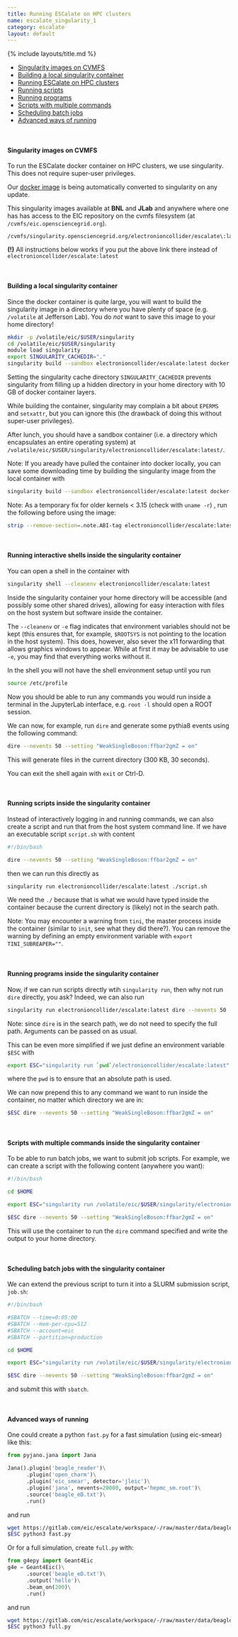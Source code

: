 ```yaml
---
title: Running ESCalate on HPC clusters
name: escalate_singularity_1
category: escalate
layout: default
---
```


{% include layouts/title.md %}

- [Singularity images on CVMFS](#singularity-images-on-cvmfs)
- [Building a local singularity container](#building-a-local-singularity-container)
- [Running ESCalate on HPC clusters](#running-escalate-on-hpc-clusters)
- [Running scripts](#running-scripts-inside-the-singularity-container)
- [Running programs](#running-programs-inside-the-singularity-container)
- [Scripts with multiple commands](#scripts-with-multiple-commands-inside-the-singularity-container)
- [Scheduling batch jobs](#-scheduling-batch-jobs-with-the-singularity-container)
- [Advanced ways of running](#advanced-ways-of-running)



<br>

#### Singularity images on CVMFS

To run the ESCalate docker container on HPC clusters, we use singularity. This does not require super-user privileges.


Our [docker image](https://gitlab.com/eic/containers) is being automatically converted to singularity on any update. 

This singularity images available at **BNL** and **JLab** and anywhere where one has has access to the EIC repository 
on the cvmfs filesystem (at `/cvmfs/eic.opensciencegrid.org`).

```
/cvmfs/singularity.opensciencegrid.org/electronioncollider/escalate\:latest
```

**(!)** All instructions below works if you put the above link there instead of `electronioncollider/escalate:latest`


<br>

#### Building a local singularity container

Since the docker container is quite large, you will want to build the singularity image in a directory where you have plenty of space (e.g. `/volatile` at Jefferson Lab). You do *not* want to save this image to your home directory!

```bash
mkdir -p /volatile/eic/$USER/singularity
cd /volatile/eic/$USER/singularity
module load singularity
export SINGULARITY_CACHEDIR="."
singularity build --sandbox electronioncollider/escalate:latest docker://electronioncollider/escalate:latest
```

Setting the singularity cache directory `SINGULARITY_CACHEDIR` prevents singularity from filling up a hidden directory in your home directory with 10 GB of docker container layers.

While building the container, singularity may complain a bit about `EPERMS` and `setxattr`, but you can ignore this (the drawback of doing this without super-user privileges).

After lunch, you should have a sandbox container (i.e. a directory which encapsulates an entire operating system) at `/volatile/eic/$USER/singularity/electronioncollider/escalate:latest/`.

Note: If you aready have pulled the container into docker locally, you can save some downloading time by building the singularity image from the local container with
```bash
singularity build --sandbox electronioncollider/escalate:latest docker-daemon://electronioncollider/escalate:latest
```

Note: As a temporary fix for older kernels < 3.15 (check with `uname -r`) , run the following before using the image:
```bash
strip --remove-section=.note.ABI-tag electronioncollider/escalate:latest/usr/lib/x86_64-linux-gnu/libQt5Core.so.5.12.4
```


<br>

#### Running interactive shells inside the singularity container

You can open a shell in the container with
```bash
singularity shell --cleanenv electronioncollider/escalate:latest
```
Inside the singularity container your home directory will be accessible (and possibly some other shared drives), allowing for easy interaction with files on the host system but software inside the container.

The `--cleanenv` or `-e` flag indicates that environment variables should not be kept (this ensures that, for example, `$ROOTSYS` is not pointing to the location in the host system). This does, however, also sever the x11 forwarding that allows graphics windows to appear. While at first it may be advisable to use `-e`, you may find that everything works without it.

In the shell you will not have the shell environment setup until you run
```bash
source /etc/profile
```
Now you should be able to run any commands you would run inside a terminal in the JupyterLab interface, e.g. `root -l` should open a ROOT session.

We can now, for example, run `dire` and generate some pythia8 events using the following command:
```bash
dire --nevents 50 --setting "WeakSingleBoson:ffbar2gmZ = on"
```
This will generate files in the current directory (300 KB, 30 seconds).

You can exit the shell again with `exit` or Ctrl-D.


<br>

#### Running scripts inside the singularity container

Instead of interactively logging in and running commands, we can also create a script and run that from the host system command line. If we have an executable script `script.sh` with content
```bash
#!/bin/bash

dire --nevents 50 --setting "WeakSingleBoson:ffbar2gmZ = on"
```
then we can run this directly as
```bash
singularity run electronioncollider/escalate:latest ./script.sh
```
We need the `./` because that is what we would have typed inside the container because the current directory is (likely) not in the search path.

Note: You may encounter a warning from `tini`, the master process inside the container (similar to `init`, see what they did there?). You can remove the warning by defining an empty environment variable with `export TINI_SUBREAPER=""`.


<br>

#### Running programs inside the singularity container

Now, if we can run scripts directly wtih `singularity run`, then why not run `dire` directly, you ask? Indeed, we can also run
```bash
singularity run electronioncollider/escalate:latest dire --nevents 50 --setting "WeakSingleBoson:ffbar2gmZ = on"
```
Note: since `dire` is in the search path, we do not need to specify the full path. Arguments can be passed on as usual.

This can be even more simplified if we just define an environment variable `$ESC` with
```bash
export ESC="singularity run `pwd`/electronioncollider/escalate:latest"
```
where the `pwd` is to ensure that an absolute path is used.

We can now prepend this to any command we want to run inside the container, no matter which directory we are in:
```bash
$ESC dire --nevents 50 --setting "WeakSingleBoson:ffbar2gmZ = on"
```


<br>

#### Scripts with multiple commands inside the singularity container

To be able to run batch jobs, we want to submit job scripts. For example, we can create a script with the following content (anywhere you want):
```bash
#!/bin/bash

cd $HOME

export ESC="singularity run /volatile/eic/$USER/singularity/electronioncollider/escalate:latest"

$ESC dire --nevents 50 --setting "WeakSingleBoson:ffbar2gmZ = on"
```
This will use the container to run the `dire` command specified and write the output to your home directory.


<br>

#### Scheduling batch jobs with the singularity container

We can extend the previous script to turn it into a SLURM submission script, `job.sh`:
```bash
#!/bin/bash

#SBATCH --time=0:05:00
#SBATCH --mem-per-cpu=512
#SBATCH --account=eic
#SBATCH --partition=production

cd $HOME

export ESC="singularity run /volatile/eic/$USER/singularity/electronioncollider/escalate:latest"

$ESC dire --nevents 50 --setting "WeakSingleBoson:ffbar2gmZ = on"
```
and submit this with `sbatch`.


<br>

#### Advanced ways of running

One could create a python `fast.py` for a fast simulation (using eic-smear) like this:
```python
from pyjano.jana import Jana

Jana().plugin('beagle_reader')\
      .plugin('open_charm')\
      .plugin('eic_smear', detector='jleic')\
      .plugin('jana', nevents=20000, output='hepmc_sm.root')\
      .source('beagle_eD.txt')\
      .run()
```
and run
```bash
wget https://gitlab.com/eic/escalate/workspace/-/raw/master/data/beagle_eD.txt
$ESC python3 fast.py
```

Or for a full simulation, create `full.py` with:
```python
from g4epy import Geant4Eic
g4e = Geant4Eic()\
      .source('beagle_eD.txt')\
      .output('hello')\
      .beam_on(200)\
      .run()
```
and run
```bash
wget https://gitlab.com/eic/escalate/workspace/-/raw/master/data/beagle_eD.txt
$ESC python3 full.py
```

<br>
